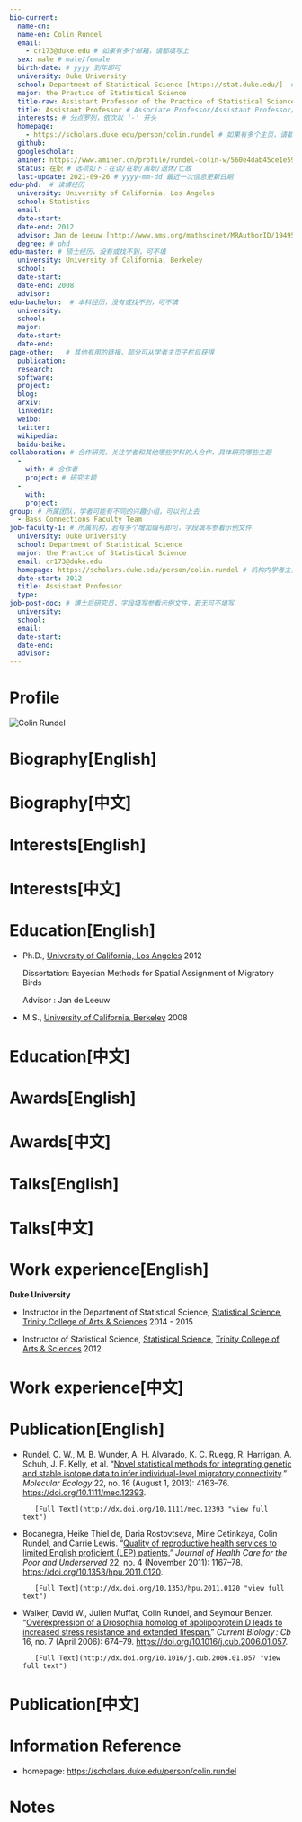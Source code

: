 ```yaml
---
bio-current:
  name-cn: 
  name-en: Colin Rundel
  email: 
    - cr173@duke.edu # 如果有多个邮箱，请都填写上
  sex: male # male/female
  birth-date: # yyyy 到年即可
  university: Duke University 
  school: Department of Statistical Science [https://stat.duke.edu/]  # 格式：学院名称[学院官网链接]
  major: the Practice of Statistical Science
  title-raw: Assistant Professor of the Practice of Statistical Science # 主页原始字符串
  title: Assistant Professor # Associate Professor/Assistant Professor/Professor
  interests: # 分点罗列，依次以 ‘-’ 开头
  homepage: 
    - https://scholars.duke.edu/person/colin.rundel # 如果有多个主页，请都填写上
  github: 
  googlescholar:  
  aminer: https://www.aminer.cn/profile/rundel-colin-w/560e4dab45ce1e59612c710b # 从这里查找 https://www.aminer.org/search/person
  status: 在职 # 选项如下：在读/在职/离职/退休/亡故
  last-update: 2021-09-26 # yyyy-mm-dd 最近一次信息更新日期
edu-phd:  # 读博经历
  university: University of California, Los Angeles 
  school: Statistics
  email: 
  date-start: 
  date-end: 2012
  advisor: Jan de Leeuw [http://www.ams.org/mathscinet/MRAuthorID/194953] # 格式：导师名 [邮箱/网址]
  degree: # phd
edu-master: # 硕士经历，没有或找不到，可不填
  university: University of California, Berkeley 
  school: 
  date-start: 
  date-end: 2008
  advisor:
edu-bachelor:  # 本科经历，没有或找不到，可不填
  university: 
  school: 
  major: 
  date-start: 
  date-end: 
page-other:   # 其他有用的链接，部分可从学者主页子栏目获得
  publication: 
  research: 
  software: 
  project: 
  blog: 
  arxiv: 
  linkedin: 
  weibo:
  twitter:
  wikipedia:
  baidu-baike:
collaboration: # 合作研究，关注学者和其他哪些学科的人合作，具体研究哪些主题
  - 
    with: # 合作者
    project: # 研究主题
  - 
    with: 
    project: 
group: # 所属团队，学者可能有不同的兴趣小组，可以列上去
  - Bass Connections Faculty Team
job-faculty-1: # 所属机构，若有多个增加编号即可，字段填写参看示例文件
  university: Duke University 
  school: Department of Statistical Science
  major: the Practice of Statistical Science
  email: cr173@duke.edu
  homepage: https://scholars.duke.edu/person/colin.rundel # 机构内学者主页
  date-start: 2012
  title: Assistant Professor
  type: 
job-post-doc: # 博士后研究员，字段填写参看示例文件，若无可不填写
  university: 
  school: 
  email: 
  date-start: 
  date-end: 
  advisor: 
---
```


# Profile

![Colin Rundel](https://stat.duke.edu/sites/stat.duke.edu/files/styles/people_photo_thumbnail/public/externals/c36a855f528f510619757cef3083717a.jpg?itok=gZzwoXWX)

# Biography[English]

# Biography[中文]

# Interests[English]

# Interests[中文]

# Education[English]
- Ph.D., [University of California, Los Angeles](https://scholars.duke.edu/display/insuniversityofcalifornialosangeles "organization name") 2012
  
    Dissertation: Bayesian Methods for Spatial Assignment of Migratory Birds

    Advisor : Jan de Leeuw
- M.S., [University of California, Berkeley](https://scholars.duke.edu/display/insuniversityofcaliforniaberkeley "organization name") 2008
# Education[中文]

# Awards[English]

# Awards[中文]

# Talks[English]

# Talks[中文]

# Work experience[English]
**Duke University**
    
- Instructor in the Department of Statistical Science, [Statistical Science](https://scholars.duke.edu/display/org50413713 "organization name"), [Trinity College of Arts & Sciences](https://scholars.duke.edu/display/org50000491 "middle organization") 2014 - 2015
  
- Instructor of Statistical Science, [Statistical Science](https://scholars.duke.edu/display/org50413713 "organization name"), [Trinity College of Arts & Sciences](https://scholars.duke.edu/display/org50000491 "middle organization") 2012
# Work experience[中文]

# Publication[English]    
- Rundel, C. W., M. B. Wunder, A. H. Alvarado, K. C. Ruegg, R. Harrigan, A. Schuh, J. F. Kelly, et al. “[Novel statistical methods for integrating genetic and stable isotope data to infer individual-level migratory connectivity](https://scholars.duke.edu/individual/pub1086397).” _Molecular Ecology_ 22, no. 16 (August 1, 2013): 4163–76. https://doi.org/10.1111/mec.12393.
        
         [Full Text](http://dx.doi.org/10.1111/mec.12393 "view full text")
- Bocanegra, Heike Thiel de, Daria Rostovtseva, Mine Cetinkaya, Colin Rundel, and Carrie Lewis. “[Quality of reproductive health services to limited English proficient (LEP) patients.](https://scholars.duke.edu/individual/pub764208)” _Journal of Health Care for the Poor and Underserved_ 22, no. 4 (November 2011): 1167–78. https://doi.org/10.1353/hpu.2011.0120.
        
         [Full Text](http://dx.doi.org/10.1353/hpu.2011.0120 "view full text")
- Walker, David W., Julien Muffat, Colin Rundel, and Seymour Benzer. “[Overexpression of a Drosophila homolog of apolipoprotein D leads to increased stress resistance and extended lifespan.](https://scholars.duke.edu/individual/pub1114737)” _Current Biology : Cb_ 16, no. 7 (April 2006): 674–79. https://doi.org/10.1016/j.cub.2006.01.057.
        
         [Full Text](http://dx.doi.org/10.1016/j.cub.2006.01.057 "view full text")
    
# Publication[中文]

# Information Reference
   - homepage: https://scholars.duke.edu/person/colin.rundel
# Notes